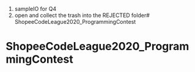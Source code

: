 1. sampleIO for Q4
2. open and collect the trash into the REJECTED folder# ShopeeCodeLeague2020_ProgrammingContest
# ShopeeCodeLeague2020_ProgrammingContest
